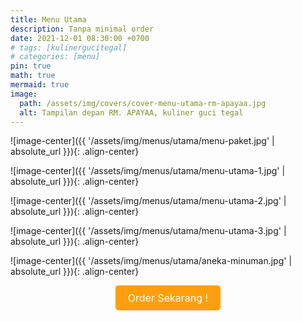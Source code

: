 ```yaml
---
title: Menu Utama
description: Tanpa minimal order
date: 2021-12-01 08:30:00 +0700
# tags: [kulinergucitegal]
# categories: [menu]
pin: true
math: true
mermaid: true
image:
  path: /assets/img/covers/cover-menu-utama-rm-apayaa.jpg
  alt: Tampilan depan RM. APAYAA, kuliner guci tegal
---
```

![image-center]({{ '/assets/img/menus/utama/menu-paket.jpg' | absolute_url }}){: .align-center}

![image-center]({{ '/assets/img/menus/utama/menu-utama-1.jpg' | absolute_url }}){: .align-center}

![image-center]({{ '/assets/img/menus/utama/menu-utama-2.jpg' | absolute_url }}){: .align-center}

![image-center]({{ '/assets/img/menus/utama/menu-utama-3.jpg' | absolute_url }}){: .align-center}

![image-center]({{ '/assets/img/menus/utama/aneka-minuman.jpg' | absolute_url }}){: .align-center}

<div class="whatsapp-button-container">
    <a href="/tabs/whatsapp" class="whatsapp-button">
        Order Sekarang !
    </a>
</div>

<style>
.whatsapp-button-container {
    text-align: center;
}

.whatsapp-button {
    display: inline-block;
    padding: 10px 20px;
    background-color: #FF9F10;
    color: white;
    font-size: 16px;
    text-decoration: none;
    border-radius: 5px;
    transition: background-color 0.3s ease;
}

.whatsapp-button:hover {
    background-color: #FFFFFF;
}
</style>